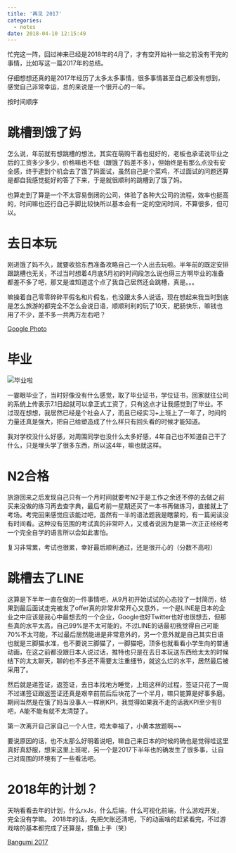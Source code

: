 ```yaml
---
title: '再见 2017'
categories:
  - notes
date: 2018-04-10 12:15:49
---
```



忙完这一阵，回过神来已经是2018年的4月了，才有空开始补一些之前没有干完的事情，比如写这一篇2017年的总结。

仔细想想还真的是2017年经历了太多太多事情，很多事情甚至自己都没有想到，感觉自己非常幸运，总的来说是一个很开心的一年。
<!-- more -->

按时间顺序

# 跳槽到饿了妈

怎么说，年前就有想跳槽的想法，其实在萌购干着也挺好的，老板也承诺说毕业之后的工资多少多少，价格嘛也不低（跟饿了妈差不多），但始终是有那么点没有安全感，终于逮到个机会去了饿了妈面试，虽然自己是个菜鸡，不过面试的问题还算是都自我感觉挺好的答了下来，于是就很顺利的跳槽到了饿了妈。

也算走到了算是一个不太容易倒闭的公司，体验了各种大公司的流程，效率也挺高的，时间嘛也还行自己手脚比较快所以基本会有一定的空闲时间，不算很多，但可以。

# 去日本玩

刚进饿了妈不久，就要收拾东西准备攻略自己一个人出去玩啦。半年前的既定安排跟跳槽也无关，不过当时想着4月底5月初的时间段怎么说也得三方啊毕业的准备都差不多了吧，那又是谁知道这个点了我自己居然还会跳槽，真是。。。

嘛操着自己零零碎碎平假名和片假名，也没跟太多人说话，现在想起来我当时到底是怎么旅游的都完全不怎么会说日语，顺顺利利的玩了10天，肥肠快乐，嘛钱也用了不少，差不多一共两万左右吧？

[Google Photo](https://photos.app.goo.gl/Gh0Qox7rmOz3rRqz2)

# 毕业

<div class="IMGalignRight" style="width: 330px;">

![毕业啦](https://i.loli.net/2018/04/10/5acc59ab88143.jpg)</div>

一霎眼毕业了，当时好像没有什么感觉，取了毕业证书，学位证书，回家就往公司的系统上传表示7.1日起就可以拿正式工资了，只有这点才让我感觉到了毕业。不过现在想想，我居然已经是个社会人了，而且已经实习+上班上了一年了，时间的力量还真是强大，把自己给塑造成了什么样只有回头看的时候才能知道。

我对学校没什么好感，对周围同学也没什么太多好感，4年自己也不知道自己干了什么，只是埋头学了很多东西，所以这4年，嘛也就这样。

# N2合格

旅游回来之后发现自己只有一个月时间就要考N2于是工作之余还不停的去做之前买来没做的练习再去查字典，最后考前一星期还买了一本书再做练习，直接就上了考场。考完回来感觉应该能过吧，虽然有一半的语法题我是瞎蒙的，有一篇阅读没有时间看。这种没有范围的考试真的非常吓人，又或者说因为是第一次正正经经考一个完全自学的语言所以会如此害怕。

复习非常累，考试也很累，幸好最后顺利通过，还是很开心的（分数不高啦）

# 跳槽去了LINE

这算是下半年一直在做的一件事情吧，从9月初开始试试的心态投了一封简历，结果到最后面试走完被发了offer真的非常非常开心又意外，一个是LINE是日本的企业之中应该是我心中最想去的一个企业，Google也好Twitter也好也很想去，但那些真的水平太高，自己99%是不太可能的，不过LINE的话最初我觉得自己可能70%不太可能，不过最后居然能进是非常意外的，另一个意外就是自己其实日语也就是三脚猫水准，也不要说三脚猫了，一脚猫吧，顶多也就看看小学生向的普通动画，在这之前都没跟日本人说过话，推特也只是在去日本玩送东西给太太的时候结下的太太聊天，聊的也不多还不需要太注重细节，就这么烂的水平，居然最后被采用了。

然后就是递签证，返签证，去日本找地方睡觉，上班这样的过程，签证只花了一周不过递签证跟返签证还真是艰辛前前后后块花了一个半月，嘛只能算是好事多磨。期间当然是在饿了妈当没事人一样刷KPI，我觉得如果我不走的话我KPI至少有B吧，A能不能有就不太清楚了。

第一次离开自己家自己一个人住，唔太幸福了，小黄本放题啊~~

要说原因的话，也不太那么好明着说吧，嘛自己来日本的时候的确也是觉得哇这里真好真舒服，想来这里上班呢，另一个是2017下半年也的确发生了很多事，让自己对周围的环境有了一些看法吧。

# 2018年的计划？

天呐看看去年的计划，什么rxJs，什么后端，什么可视化前端，什么游戏开发，完全没有学嘛。
2018年的话，先把欠账还清吧，下的动画啥的赶紧看完，不过游戏啥的基本都完成了还算是，摸鱼上手（笑）

[Bangumi 2017](https://bgm.tv/award/2017/xingo)

